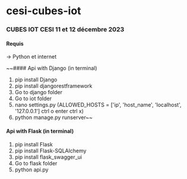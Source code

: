 # cesi-cubes-iot

### CUBES IOT CESI 11 et 12 décembre 2023

#### Requis
-> Python et internet



~~#### Api with Django (in terminal)
1. pip install Django
2. pip install djangorestframework
3. Go to django folder
4. Go to iot folder
5. nano settings.py (ALLOWED_HOSTS = ['ip', 'host_name', 'localhost', '127.0.0.1'] ctrl o enter ctrl x)
7. python manage.py runserver~~


#### Api with Flask (in terminal)
1. pip install Flask
2. pip install Flask-SQLAlchemy
3. pip install flask_swagger_ui
4. Go to flask folder
5. python api.py
